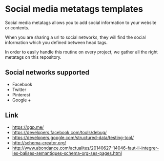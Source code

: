 # Social media metatags templates

Social media metatags allows you to add social information to your website or contents.

When you are sharing a url to social networks, they will find the social information which you defined between head tags.

In order to easily handle this routine on every project, we gather all the right metatags on this repository.

## Social networks supported

- Facebook
- Twitter
- Pinterest
- Google +

## Link

- https://ogp.me/
- https://developers.facebook.com/tools/debug/
- https://developers.google.com/structured-data/testing-tool/
- http://schema-creator.org/
- http://www.abondance.com/actualites/20140627-14046-faut-il-integrer-les-balises-semantiques-schema-org-ses-pages.html